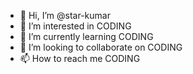 - 👋 Hi, I’m @star-kumar
- 👀 I’m interested in CODING
- 🌱 I’m currently learning CODING
- 💞️ I’m looking to collaborate on CODING
- 📫 How to reach me CODING

<!---
star-kumar/star-kumar is a ✨ special ✨ repository because its `README.md` (this file) appears on your GitHub profile.
You can click the Preview link to take a look at your changes.
--->
